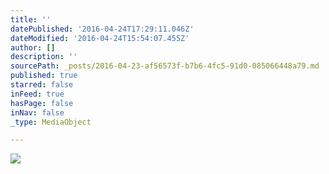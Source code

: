 ```yaml
---
title: ''
datePublished: '2016-04-24T17:29:11.046Z'
dateModified: '2016-04-24T15:54:07.455Z'
author: []
description: ''
sourcePath: _posts/2016-04-23-af56573f-b7b6-4fc5-91d0-085066448a79.md
published: true
starred: false
inFeed: true
hasPage: false
inNav: false
_type: MediaObject

---
```

![](https://the-grid-user-content.s3-us-west-2.amazonaws.com/b1c0c25e-1bba-4409-ae54-a950de45bd5d.jpg)